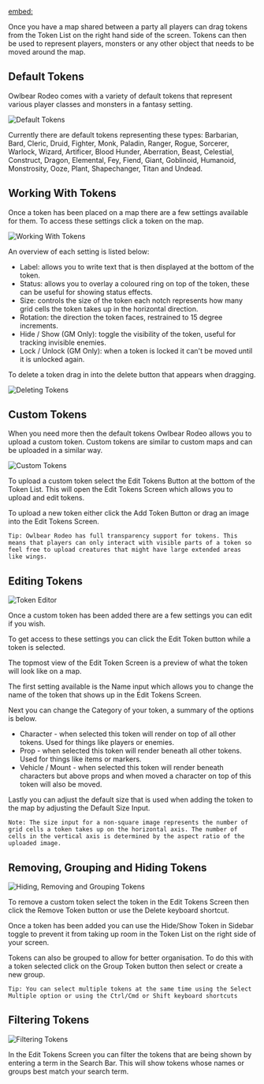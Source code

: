 [embed:](https://www.youtube.com/embed/j-9X9CF7_UY)

Once you have a map shared between a party all players can drag tokens from the Token List on the right hand side of the screen. Tokens can then be used to represent players, monsters or any other object that needs to be moved around the map.

## Default Tokens

Owlbear Rodeo comes with a variety of default tokens that represent various player classes and monsters in a fantasy setting.

![Default Tokens](defaultTokens)

Currently there are default tokens representing these types: Barbarian, Bard, Cleric, Druid, Fighter, Monk, Paladin, Ranger, Rogue, Sorcerer, Warlock, Wizard, Artificer, Blood Hunder, Aberration, Beast, Celestial, Construct, Dragon, Elemental, Fey, Fiend, Giant, Goblinoid, Humanoid, Monstrosity, Ooze, Plant, Shapechanger, Titan and Undead.

## Working With Tokens

Once a token has been placed on a map there are a few settings available for them. To access these settings click a token on the map.

![Working With Tokens](workingWithTokens)

An overview of each setting is listed below:

- Label: allows you to write text that is then displayed at the bottom of the token.
- Status: allows you to overlay a coloured ring on top of the token, these can be useful for showing status effects.
- Size: controls the size of the token each notch represents how many grid cells the token takes up in the horizontal direction.
- Rotation: the direction the token faces, restrained to 15 degree increments.
- Hide / Show (GM Only): toggle the visibility of the token, useful for tracking invisible enemies.
- Lock / Unlock (GM Only): when a token is locked it can't be moved until it is unlocked again.

To delete a token drag in into the delete button that appears when dragging.

![Deleting Tokens](deletingTokens)

## Custom Tokens

When you need more then the default tokens Owlbear Rodeo allows you to upload a custom token. Custom tokens are similar to custom maps and can be uploaded in a similar way.

![Custom Tokens](customTokens)

To upload a custom token select the Edit Tokens Button at the bottom of the Token List. This will open the Edit Tokens Screen which allows you to upload and edit tokens.

To upload a new token either click the Add Token Button or drag an image into the Edit Tokens Screen.

`Tip: Owlbear Rodeo has full transparency support for tokens. This means that players can only interact with visible parts of a token so feel free to upload creatures that might have large extended areas like wings.`

## Editing Tokens

![Token Editor](tokenEditor)

Once a custom token has been added there are a few settings you can edit if you wish.

To get access to these settings you can click the Edit Token button while a token is selected.

The topmost view of the Edit Token Screen is a preview of what the token will look like on a map.

The first setting available is the Name input which allows you to change the name of the token that shows up in the Edit Tokens Screen.

Next you can change the Category of your token, a summary of the options is below.

- Character - when selected this token will render on top of all other tokens. Used for things like players or enemies.
- Prop - when selected this token will render beneath all other tokens. Used for things like items or markers.
- Vehicle / Mount - when selected this token will render beneath characters but above props and when moved a character on top of this token will also be moved.

Lastly you can adjust the default size that is used when adding the token to the map by adjusting the Default Size Input.

`Note: The size input for a non-square image represents the number of grid cells a token takes up on the horizontal axis. The number of cells in the vertical axis is determined by the aspect ratio of the uploaded image.`

## Removing, Grouping and Hiding Tokens

![Hiding, Removing and Grouping Tokens](groupAndRemovingTokens)

To remove a custom token select the token in the Edit Tokens Screen then click the Remove Token button or use the Delete keyboard shortcut.

Once a token has been added you can use the Hide/Show Token in Sidebar toggle to prevent it from taking up room in the Token List on the right side of your screen.

Tokens can also be grouped to allow for better organisation. To do this with a token selected click on the Group Token button then select or create a new group.

`Tip: You can select multiple tokens at the same time using the Select Multiple option or using the Ctrl/Cmd or Shift keyboard shortcuts`

## Filtering Tokens

![Filtering Tokens](filteringTokens)

In the Edit Tokens Screen you can filter the tokens that are being shown by entering a term in the Search Bar. This will show tokens whose names or groups best match your search term.
